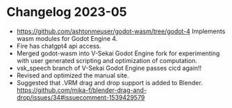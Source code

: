 # Changelog 2023-05

* https://github.com/ashtonmeuser/godot-wasm/tree/godot-4 Implements wasm modules for Godot Engine 4.
* Fire has chatgpt4 api access.
* Merged godot-wasm into V-Sekai Godot Engine fork for experimenting with user generated scripting and optimization of computation.
* vsk_speech branch of V-Sekai Godot Engine passes cicd again!!
* Revised and optimized the manual site.
* Suggested that .VRM drag and drop support is added to Blender. https://github.com/mika-f/blender-drag-and-drop/issues/34#issuecomment-1539429579
